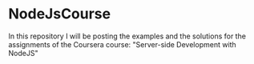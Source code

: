 # NodeJsCourse
In this repository I will be posting the examples and the solutions for the assignments of the Coursera course: "Server-side Development with NodeJS"
